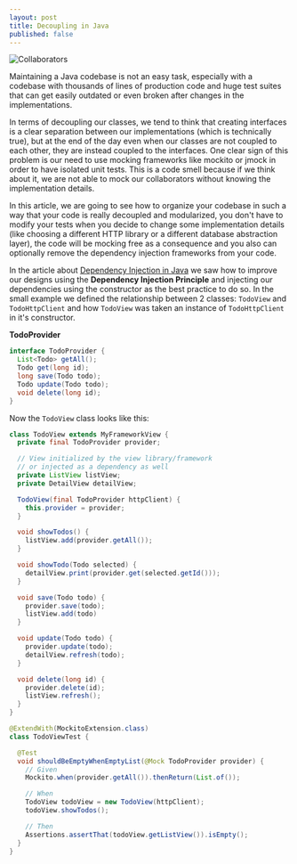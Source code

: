 ```yaml
---
layout: post
title: Decoupling in Java
published: false
---
```


![Collaborators](https://carloschac.in/public/images/decoupling-in-java/Collaborators.png)

Maintaining a Java codebase is not an easy task, especially with a codebase with thousands of lines of production code and huge test suites that can get easily outdated or even broken after changes in the implementations.

In terms of decoupling our classes, we tend to think that creating interfaces is a clear separation between our implementations (which is technically true), but at the end of the day even when our classes are not coupled to each other, they are instead coupled to the interfaces. One clear sign of this problem is our need to use mocking frameworks like mockito or jmock in order to have isolated unit tests. This is a code smell because if we think about it, we are not able to mock our collaborators without knowing the implementation details.

In this article, we are going to see how to organize your codebase in such a way that your code is really decoupled and modularized, you don't have to modify your tests when you decide to change some implementation details (like choosing a different HTTP library or a different database abstraction layer), the code will be mocking free as a consequence and you also can optionally remove the dependency injection frameworks from your code.

In the article about [Dependency Injection in Java]() we saw how to improve our designs using the **Dependency Injection Principle** and injecting our dependencies using the constructor as the best practice to do so. In the small example we defined the relationship between 2 classes: `TodoView` and `TodoHttpClient` and how `TodoView` was taken an instance of `TodoHttpClient` in it's constructor.

**TodoProvider**

```java
interface TodoProvider {
  List<Todo> getAll();
  Todo get(long id);
  long save(Todo todo);
  Todo update(Todo todo);
  void delete(long id);
}
```

Now the `TodoView` class looks like this:

```java
class TodoView extends MyFrameworkView {
  private final TodoProvider provider;

  // View initialized by the view library/framework
  // or injected as a dependency as well
  private ListView listView;
  private DetailView detailView;

  TodoView(final TodoProvider httpClient) {
    this.provider = provider;
  }

  void showTodos() {
    listView.add(provider.getAll());
  }

  void showTodo(Todo selected) {
    detailView.print(provider.get(selected.getId()));
  }

  void save(Todo todo) {
    provider.save(todo);
    listView.add(todo)
  }

  void update(Todo todo) {
    provider.update(todo);
    detailView.refresh(todo);
  }

  void delete(long id) {
    provider.delete(id);
    listView.refresh();
  }
}
```

```java
@ExtendWith(MockitoExtension.class)
class TodoViewTest {

  @Test
  void shouldBeEmptyWhenEmptyList(@Mock TodoProvider provider) {
    // Given
    Mockito.when(provider.getAll()).thenReturn(List.of());

    // When
    TodoView todoView = new TodoView(httpClient);
    todoView.showTodos();

    // Then
    Assertions.assertThat(todoView.getListView()).isEmpty();
  }
}
```
